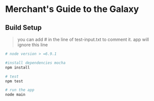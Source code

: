 #  Merchant's Guide to the Galaxy




## Build Setup

> you can add # in the line of test-input.txt to comment it. app will ignore this line


``` bash
# node version > =6.9.1

#install dependencies mocha
npm install

# test 
npm test

# run the app
node main



